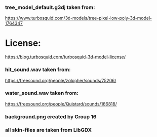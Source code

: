 ### tree_model_default.g3dj taken from:
https://www.turbosquid.com/3d-models/tree-pixel-low-poly-3d-model-1764347

# License:
https://blog.turbosquid.com/turbosquid-3d-model-license/



### hit_sound.wav taken from:
https://freesound.org/people/zolopher/sounds/75206/



### water_sound.wav taken from:
https://freesound.org/people/Quistard/sounds/166818/



### background.png created by Group 16
### all skin-files are taken from LibGDX
